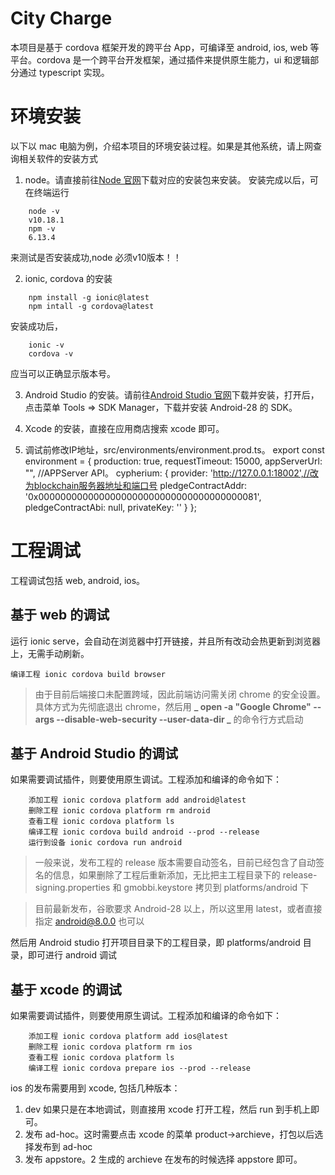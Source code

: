 # City Charge

本项目是基于 cordova 框架开发的跨平台 App，可编译至 android, ios, web 等平台。cordova 是一个跨平台开发框架，通过插件来提供原生能力，ui 和逻辑部分通过 typescript 实现。

# 环境安装

以下以 mac 电脑为例，介绍本项目的环境安装过程。如果是其他系统，请上网查询相关软件的安装方式

1. node。请直接前往[Node 官网](https://nodejs.org/en/download/)下载对应的安装包来安装。
   安装完成以后，可在终端运行

```
	node -v
    v10.18.1
	npm -v
    6.13.4
```

来测试是否安装成功,node 必须v10版本！！

2. ionic, cordova 的安装

```
    npm install -g ionic@latest
    npm intall -g cordova@latest
```

安装成功后，

```
    ionic -v
    cordova -v
```

应当可以正确显示版本号。

3. Android Studio 的安装。请前往[Android Studio 官网](https://developer.android.com/studio/?&gclid=EAIaIQobChMI4Zegt8nj5QIVjamWCh38FQLjEAAYASAAEgL6Q_D_BwE)下载并安装，打开后，点击菜单 Tools => SDK Manager，下载并安装 Android-28 的 SDK。

4. Xcode 的安装，直接在应用商店搜索 xcode 即可。
5. 调试前修改IP地址，src/environments/environment.prod.ts。
export const environment = {
  production: true,
  requestTimeout: 15000,
  appServerUrl: "", //APPServer API。
  cypherium: {
    provider: 'http://127.0.0.1:18002',//改为blockchain服务器地址和端口号
    pledgeContractAddr: '0x0000000000000000000000000000000000000081',
    pledgeContractAbi: null,
    privateKey: ''
  }
};


# 工程调试

工程调试包括 web, android, ios。

## 基于 web 的调试

运行 ionic serve，会自动在浏览器中打开链接，并且所有改动会热更新到浏览器上，无需手动刷新。

```
编译工程 ionic cordova build browser
```
> 由于目前后端接口未配置跨域，因此前端访问需关闭 chrome 的安全设置。具体方式为先彻底退出 chrome，然后用 **_ open -a "Google Chrome" --args --disable-web-security --user-data-dir _** 的命令行方式启动

## 基于 Android Studio 的调试

如果需要调试插件，则要使用原生调试。工程添加和编译的命令如下：

```
    添加工程 ionic cordova platform add android@latest
    删除工程 ionic cordova platform rm android
    查看工程 ionic cordova platform ls
    编译工程 ionic cordova build android --prod --release
    运行到设备 ionic cordova run android
```

> 一般来说，发布工程的 release 版本需要自动签名，目前已经包含了自动签名的信息，如果删除了工程后重新添加，无比把主工程目录下的 release-signing.properties 和 gmobbi.keystore 拷贝到 platforms/android 下

> 目前最新发布，谷歌要求 Android-28 以上，所以这里用 latest，或者直接指定 android@8.0.0 也可以

然后用 Android studio 打开项目目录下的工程目录，即 platforms/android 目录，即可进行 android 调试

## 基于 xcode 的调试

如果需要调试插件，则要使用原生调试。工程添加和编译的命令如下：

```
    添加工程 ionic cordova platform add ios@latest
    删除工程 ionic cordova platform rm ios
    查看工程 ionic cordova platform ls
    编译工程 ionic cordova prepare ios --prod --release
```

ios 的发布需要用到 xcode, 包括几种版本：

1. dev
   如果只是在本地调试，则直接用 xcode 打开工程，然后 run 到手机上即可。
2. 发布 ad-hoc。这时需要点击 xcode 的菜单 product->archieve，打包以后选择发布到 ad-hoc
3. 发布 appstore。2 生成的 archieve 在发布的时候选择 appstore 即可。
